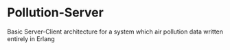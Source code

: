 # Pollution-Server
Basic Server-Client architecture for a system which air pollution data written entirely in Erlang
